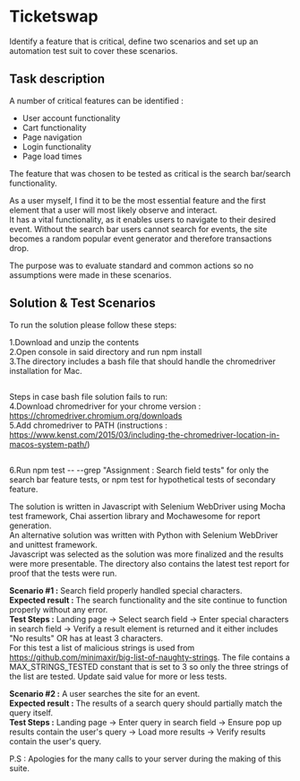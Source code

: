 # Ticketswap
Identify a feature that is critical, define two scenarios and set up an automation test suit to cover these scenarios.
 
## Task description
A number of critical features can be identified :   
- User account functionality 
- Cart functionality 
- Page navigation 
- Login functionality 
- Page load times   

The feature that was chosen to be tested as critical is the search bar/search functionality.  

As a user myself, I find it to be the most essential feature and the first element that a user will most likely observe and interact.  
It has a vital functionality, as it enables users to navigate to their desired event. Without the search bar users cannot search for events, the site becomes a random popular event generator and therefore transactions drop.  

The purpose was to evaluate standard and common actions so no assumptions were made in these scenarios.

## Solution & Test Scenarios

To run the solution please follow these steps:  

1.Download and unzip the contents  
2.Open console in said directory and run npm install   
3.The directory includes a bash file that should handle the chromedriver installation for Mac.  
##
Steps in case bash file solution fails to run:  
4.Download chromedriver for your chrome version : https://chromedriver.chromium.org/downloads   
5.Add chromedriver to PATH (instructions : https://www.kenst.com/2015/03/including-the-chromedriver-location-in-macos-system-path/)  
##
6.Run npm test -- --grep "Assignment : Search field tests" for only the search bar feature tests, or npm test for hypothetical tests of secondary feature.

The solution is written in Javascript with Selenium WebDriver using Mocha test framework, Chai assertion library and Mochawesome for report generation.  
An alternative solution was written with Python with Selenium WebDriver and unittest framework.   
Javascript was selected as the solution was more finalized and the results were more presentable. 
The directory also contains the latest test report for proof that the tests were run.

**Scenario #1 :** Search field properly handled special characters.  
**Expected result :** The search functionality and the site continue to function properly without any error.  
**Test Steps :** Landing page -> Select search field -> Enter special characters in search field -> Verify a result element is returned and it either includes "No results" OR has at least 3 characters.  
For this test a list of malicious strings is used from https://github.com/minimaxir/big-list-of-naughty-strings.
The file contains a MAX_STRINGS_TESTED constant that is set to 3 so only the three strings of the list are tested. Update said value for more or less tests.

**Scenario #2 :** A user searches the site for an event.  
**Expected result :** The results of a search query should partially match the query itself.  
**Test Steps :** Landing page -> Enter query in search field -> Ensure pop up results contain the user's query -> Load more results -> Verify results contain the user's query.

P.S : Apologies for the many calls to your server during the making of this suite.



